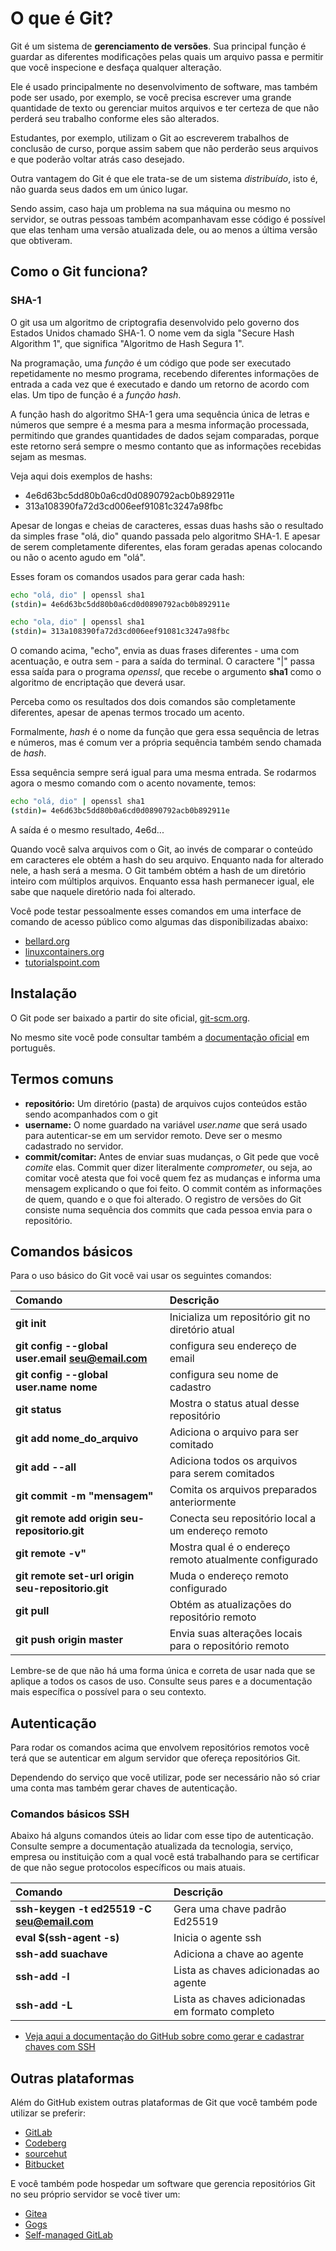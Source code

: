 # O que é Git?

Git é um sistema de **gerenciamento de versões**. Sua principal função é guardar as diferentes modificações pelas quais um arquivo passa e permitir que você inspecione e desfaça qualquer alteração.

Ele é usado principalmente no desenvolvimento de software, mas também pode ser usado, por exemplo, se você precisa escrever uma grande quantidade de texto ou gerenciar muitos arquivos e ter certeza de que não perderá seu trabalho conforme eles são alterados.

Estudantes, por exemplo, utilizam o Git ao escreverem trabalhos de conclusão de curso, porque assim sabem que não perderão seus arquivos e que poderão voltar atrás caso desejado.

Outra vantagem do Git é que ele trata-se de um sistema *distribuído*, isto é, não guarda seus dados em um único lugar.

Sendo assim, caso haja um problema na sua máquina ou mesmo no servidor, se outras pessoas também acompanhavam esse código é possível que elas tenham uma versão atualizada dele, ou ao menos a última versão que obtiveram.

## Como o Git funciona?

### SHA-1

O git usa um algoritmo de criptografia desenvolvido pelo governo dos Estados Unidos chamado SHA-1. O nome vem da sigla "Secure Hash Algorithm 1", que significa "Algoritmo de Hash Segura 1".

Na programação, uma *função* é um código que pode ser executado repetidamente no mesmo programa, recebendo diferentes informações de entrada a cada vez que é executado e dando um retorno de acordo com elas. Um tipo de função é a *função hash*.

A função hash do algoritmo SHA-1 gera uma sequência única de letras e números que sempre é a mesma para a mesma informação processada, permitindo que grandes quantidades de dados sejam comparadas, porque este retorno será sempre o mesmo contanto que as informações recebidas sejam as mesmas.

Veja aqui dois exemplos de hashs:

* 4e6d63bc5dd80b0a6cd0d0890792acb0b892911e
* 313a108390fa72d3cd006eef91081c3247a98fbc

Apesar de longas e cheias de caracteres, essas duas hashs são o resultado da simples frase "olá, dio" quando passada pelo algoritmo SHA-1. E apesar de serem completamente diferentes, elas foram geradas apenas colocando ou não o acento agudo em "olá".

Esses foram os comandos usados para gerar cada hash:

```sh
echo "olá, dio" | openssl sha1
(stdin)= 4e6d63bc5dd80b0a6cd0d0890792acb0b892911e

echo "ola, dio" | openssl sha1
(stdin)= 313a108390fa72d3cd006eef91081c3247a98fbc
```

O comando acima, "echo", envia as duas frases diferentes - uma com acentuação, e outra sem - para a saída do terminal. O caractere "|" passa essa saída para o programa *openssl*, que recebe o argumento **sha1** como o algoritmo de encriptação que deverá usar.

Perceba como os resultados dos dois comandos são completamente diferentes, apesar de apenas termos trocado um acento.

Formalmente, *hash* é o nome da função que gera essa sequência de letras e números, mas é comum ver a própria sequência também sendo chamada de *hash*.

Essa sequência sempre será igual para uma mesma entrada. Se rodarmos agora o mesmo comando com o acento novamente, temos:

```sh
echo "olá, dio" | openssl sha1
(stdin)= 4e6d63bc5dd80b0a6cd0d0890792acb0b892911e
```

A saída é o mesmo resultado, 4e6d...

Quando você salva arquivos com o Git, ao invés de comparar o conteúdo em caracteres ele obtém a hash do seu arquivo. Enquanto nada for alterado nele, a hash será a mesma. O Git também obtém a hash de um diretório inteiro com múltiplos arquivos. Enquanto essa hash permanecer igual, ele sabe que naquele diretório nada foi alterado.

Você pode testar pessoalmente esses comandos em uma interface de comando de acesso público como algumas das disponibilizadas abaixo:

* [bellard.org](https://bellard.org/jslinux/)
* [linuxcontainers.org](https://linuxcontainers.org/lxd/try-it/)
* [tutorialspoint.com](https://www.tutorialspoint.com/unix_terminal_online.php)

## Instalação

O Git pode ser baixado a partir do site oficial, [git-scm.org](http://git-scm.com/downloads).

No mesmo site você pode consultar também a [documentação oficial](https://git-scm.com/docs/git/pt_BR) em português.

## Termos comuns

* **repositório:** Um diretório (pasta) de arquivos cujos conteúdos estão sendo acompanhados com o git
* **username:** O nome guardado na variável *user.name* que será usado para autenticar-se em um servidor remoto. Deve ser o mesmo cadastrado no servidor.
* **commit/comitar:** Antes de enviar suas mudanças, o Git pede que você *comite* elas. Commit quer dizer literalmente *comprometer*, ou seja, ao comitar você atesta que foi você quem fez as mudanças e informa uma mensagem explicando o que foi feito. O commit contém as informações de quem, quando e o que foi alterado. O registro de versões do Git consiste numa sequência dos commits que cada pessoa envia para o repositório.

## Comandos básicos

Para o uso básico do Git você vai usar os seguintes comandos:

| Comando                                                          | Descrição                                              |
|:---------------------------------------------------------------- |:------------------------------------------------------ |
| **git init**                                                     | Inicializa um repositório git no diretório atual       |
| **git config --global user.email seu@email.com**                 | configura seu endereço de email                        |
| **git config --global user.name nome**                           | configura seu nome de cadastro                         |
| **git status**                                                   | Mostra o status atual desse repositório                |
| **git add nome_do_arquivo**                                      | Adiciona o arquivo para ser comitado                   |
| **git add --all**                                                | Adiciona todos os arquivos para serem comitados        |
| **git commit -m "mensagem"**                                     | Comita os arquivos preparados anteriormente            |
| **git remote add origin seu-repositorio.git** 		   | Conecta seu repositório local a um endereço remoto     |
| **git remote -v"**                      	                   | Mostra qual é o endereço remoto atualmente configurado |
| **git remote set-url origin seu-repositorio.git**		   | Muda o endereço remoto configurado			    |
| **git pull**                                                     | Obtém as atualizações do repositório remoto            |
| **git push origin master**                                       | Envia suas alterações locais para o repositório remoto |

Lembre-se de que não há uma forma única e correta de usar nada que se aplique a todos os casos de uso. Consulte seus pares e a documentação mais específica o possível para o seu contexto.

## Autenticação

Para rodar os comandos acima que envolvem repositórios remotos você terá que se autenticar em algum servidor que ofereça repositórios Git.

Dependendo do serviço que você utilizar, pode ser necessário não só criar uma conta mas também gerar chaves de autenticação.

### Comandos básicos SSH

Abaixo há alguns comandos úteis ao lidar com esse tipo de autenticação. Consulte sempre a documentação atualizada da tecnologia, serviço, empresa ou instituição com a qual você está trabalhando para se certificar de que não segue protocolos específicos ou mais atuais.

| Comando                                                          | Descrição                                              |
|:---------------------------------------------------------------- |:------------------------------------------------------ |
| **ssh-keygen -t ed25519 -C seu@email.com**                       | Gera uma chave padrão Ed25519			    |
| **eval $(ssh-agent -s)**					   | Inicia o agente ssh				    |
| **ssh-add suachave**						   | Adiciona a chave ao agente				    |
| **ssh-add -l**						   | Lista as chaves adicionadas ao agente		    |
| **ssh-add -L**						   | Lista as chaves adicionadas em formato completo 	    |

- [Veja aqui a documentação do GitHub sobre como gerar e cadastrar chaves com SSH](https://docs.github.com/pt/authentication/connecting-to-github-with-ssh)

## Outras plataformas

Além do GitHub existem outras plataformas de Git que você também pode utilizar se preferir:

- [GitLab](https://gitlab.com/explore/projects/trending)
- [Codeberg](https://codeberg.org/)
- [sourcehut](https://sourcehut.org/)
- [Bitbucket](https://bitbucket.org/)

E você também pode hospedar um software que gerencia repositórios Git no seu próprio servidor se você tiver um:

- [Gitea](https://gitea.com)
- [Gogs](https://gogs.io/)
- [Self-managed GitLab](https://about.gitlab.com/install/)
